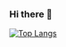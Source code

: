 ### Hi there 👋

[![Top Langs](https://github-readme-stats.vercel.app/api/top-langs/?username={takayuki_okazawa}
)](https://github.com/anuraghazra/github-readme-stats)
